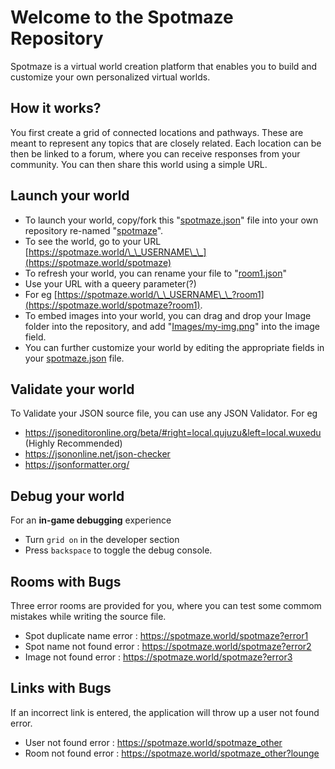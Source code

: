 # Welcome to the Spotmaze Repository
Spotmaze is a virtual world creation platform that enables you to build and customize your own personalized virtual worlds.

## How it works?
You first create a grid of connected locations and pathways. These are meant to represent any topics that are closely related. Each location can be then be linked to a forum, where you can receive responses from your community. You can then share this world using a simple URL.

## Launch your world
- To launch your world, copy/fork this "[spotmaze.json](https://github.com/spotmaze/spotmaze/blob/main/spotmaze.json)" file into your own repository re-named "[spotmaze](https://github.com/spotmaze/spotmaze)". 
- To see the world, go to your URL [https://spotmaze.world/\_\_USERNAME\_\_](https://spotmaze.world/spotmaze)
- To refresh your world, you can rename your file to "[room1.json](https://github.com/spotmaze/spotmaze/blob/main/room-1.json)"  
- Use your URL with a queery parameter(?) 
- For eg [https://spotmaze.world/\_\_USERNAME\_\_?room1](https://spotmaze.world/spotmaze?room1). 
- To embed images into your world, you can drag and drop your Image folder into the repository, and add "[Images/my-img.png](https://github.com/spotmaze/spotmaze/tree/main/Images)" into the image field. 
- You can further customize your world by editing the appropriate fields in your [spotmaze.json](https://github.com/spotmaze/spotmaze/blob/main/spotmaze.json) file. 

## Validate your world
To Validate your JSON source file, you can use any JSON Validator. For eg
- https://jsoneditoronline.org/beta/#right=local.qujuzu&left=local.wuxedu (Highly Recommended)
- https://jsononline.net/json-checker
- https://jsonformatter.org/

## Debug your world
For an __in-game debugging__ experience
- Turn `grid on` in the developer section 
- Press `backspace` to toggle the debug console.

## Rooms with Bugs
Three error rooms are provided for you, where you can test some commom mistakes while writing the source file.
- Spot duplicate name error   :   https://spotmaze.world/spotmaze?error1
- Spot name not found error   :   https://spotmaze.world/spotmaze?error2
- Image not found error       :   https://spotmaze.world/spotmaze?error3

## Links with Bugs
If an incorrect link is entered, the application will throw up a user not found error.
- User not found error        :   https://spotmaze.world/spotmaze_other
- Room not found error       :   https://spotmaze.world/spotmaze_other?lounge

<!--
**spotmaze/spotmaze** is a ✨ _special_ ✨ repository because its `README.md` (this file) appears on your GitHub profile.

Here are some ideas to get you started:

- 🔭 I’m currently working on ...
- 🌱 I’m currently learning ...
- 👯 I’m looking to collaborate on ...
- 🤔 I’m looking for help with ...
- 💬 Ask me about ...
- 📫 How to reach me: ...
- 😄 Pronouns: ...
- ⚡ Fun fact: ...
-->
